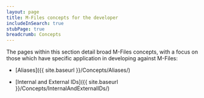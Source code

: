 ```yaml
---
layout: page
title: M-Files concepts for the developer
includeInSearch: true
stubPage: true
breadcrumb: Concepts
---
```


The pages within this section detail broad M-Files concepts, with a focus on those which have specific application in developing against M-Files:

* [Aliases]({{ site.baseurl }}/Concepts/Aliases/)


* [Internal and External IDs]({{ site.baseurl }}/Concepts/InternalAndExternalIDs/)
